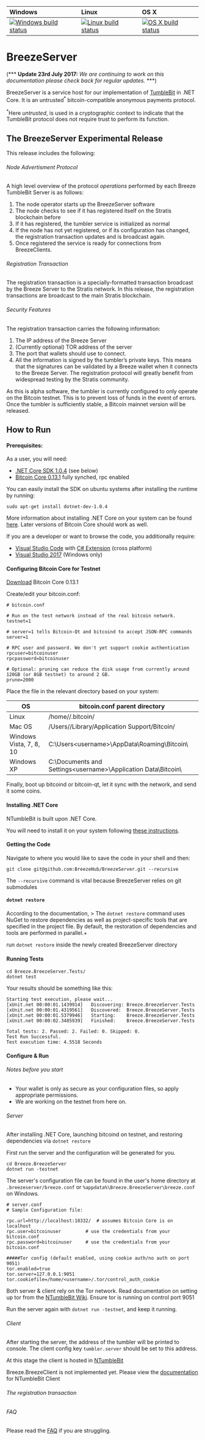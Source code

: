 | Windows | Linux | OS X |
| :---- | :---- | :---- |
[![Windows build status][1]][2] | [![Linux build status][3]][4] | [![OS X build status][5]][6] |

[1]: https://ci.appveyor.com/api/projects/status/2lcwh99pph77qer2?svg=true
[2]: https://ci.appveyor.com/project/BreezeHubAdmin/breezeserver/branch/master
[3]: https://travis-ci.org/BreezeHub/BreezeServer.svg?branch=master
[4]: https://travis-ci.org/BreezeHub/BreezeServer
[5]: https://travis-ci.org/BreezeHub/BreezeServer.svg?branch=master
[6]: https://travis-ci.org/BreezeHub/BreezeServer

# BreezeServer

(*** **Update 23rd July 2017:** *We are continuing to work on this documentation please check back for regular updates.* ***)

BreezeServer is a service host for our implementation of [TumbleBit](http://tumblebit.cash) in .NET Core. It is an untrusted<sup>*</sup> bitcoin-compatible anonymous payments protocol.

<sup>*</sup>Here *untrusted*, is used in a cryptographic context to indicate that the TumbleBit protocol does not require trust to perform its function.

## The BreezeServer Experimental Release
This release includes the following:

###### Node Advertisment Protocol

  A high level overview of the protocol *operations* performed by each Breeze TumbleBit Server is as follows:
  1. The node operator starts up the BreezeServer software
  2. The node checks to see if it has registered itself on the Stratis blockchain before
  3. If it has registered, the tumbler service is initialized as normal
  4. If the node has not yet registered, or if its configuration has changed, the registration transaction updates and is broadcast again.
  5. Once registered the service is ready for connections from BreezeClients.

###### Registration Transaction

  The registration transaction is a specially-formatted transaction broadcast by the Breeze Server to the Stratis network. In this release, the registration transactions are broadcast to the main Stratis blockchain.

###### Security Features

  The registration transaction carries the following information:
  1. The IP address of the Breeze Server
  2. (Currently optional) TOR address of the server
  3. The port that wallets should use to connect.
  4. All the information is signed by the tumbler’s private keys. This means that the signatures can be validated by a Breeze wallet when it connects to the Breeze Server. The registration protocol will greatly benefit from widespread testing by the Stratis community.

As this is alpha software, the tumbler is currently configured to only operate on the Bitcoin testnet. This is to prevent loss of funds in the event of errors. Once the tumbler is sufficiently stable, a Bitcoin mainnet version will be released.

## How to Run

#### Prerequisites:

As a user, you will need:
  - [.NET Core SDK 1.0.4](https://github.com/dotnet/core/blob/master/release-notes/download-archives/1.0.4-sdk-download.md) (see below)
  - [Bitcoin Core 0.13.1](https://bitcoin.org/bin/bitcoin-core-0.13.1/) fully synched, rpc enabled

You can easily install the SDK on ubuntu systems after installing the runtime by running:
```
sudo apt-get install dotnet-dev-1.0.4
```
More information about installing .NET Core on your system can be found [here](https://www.microsoft.com/net/core). Later versions of Bitcoin Core should work as well.

If you are a developer or want to browse the code, you additionally require:
  - [Visual Studio Code](https://code.visualstudio.com/) with [C# Extension](https://marketplace.visualstudio.com/items?itemName=ms-vscode.csharp) (cross platform)
  - [Visual Studio 2017](https://www.visualstudio.com/downloads/) (Windows only)

#### Configuring Bitcoin Core for Testnet

[Download](https://bitcoin.org/bin/bitcoin-core-0.13.1/) Bitcoin Core 0.13.1

Create/edit your bitcoin.conf:

```
# bitcoin.conf

# Run on the test network instead of the real bitcoin network.
testnet=1

# server=1 tells Bitcoin-Qt and bitcoind to accept JSON-RPC commands
server=1

# RPC user and password. We don't yet support cookie authentication
rpcuser=bitcoinuser
rpcpassword=bitcoinuser

# Optional: pruning can reduce the disk usage from currently around 120GB (or 8GB testnet) to around 2 GB.
prune=2000
```
Place the file in the relevant directory based on your system:

| OS | bitcoin.conf parent directory |
| --- | --- |
| Linux                   | /home/<username>/.bitcoin/                                     |
| Mac OS                  | /Users/<username>/Library/Application Support/Bitcoin/         |
| Windows Vista, 7, 8, 10 | C:\Users\<username>\AppData\Roaming\Bitcoin\                   |
| Windows XP              | C:\Documents and Settings\<username>\Application Data\Bitcoin\ |

Finally, boot up bitcoind or bitcoin-qt, let it sync with the network, and send it some coins.

#### Installing .NET Core

NTumbleBit is built upon .NET Core.

You will need to install it on your system following [these instructions](https://www.microsoft.com/net/core).

#### Getting the Code

Navigate to where you would like to save the code in your shell and then:
```
git clone git@github.com:BreezeHub/BreezeServer.git --recursive
```
The `--recursive` command is vital because BreezeServer relies on git submodules

#### `dotnet restore`

According to the documentation, > The `dotnet restore` command uses NuGet to restore dependencies as well as project-specific tools that are specified in the project file. By default, the restoration of dependencies and tools are performed in parallel.+

run `dotnet restore` inside the newly created BreezeServer directory

#### Running Tests

```
cd Breeze.BreezeServer.Tests/
dotnet test
```
Your results should be something like this:
```
Starting test execution, please wait...
[xUnit.net 00:00:01.1439914]   Discovering: Breeze.BreezeServer.Tests
[xUnit.net 00:00:01.4319561]   Discovered:  Breeze.BreezeServer.Tests
[xUnit.net 00:00:01.5379946]   Starting:    Breeze.BreezeServer.Tests
[xUnit.net 00:00:02.3485939]   Finished:    Breeze.BreezeServer.Tests

Total tests: 2. Passed: 2. Failed: 0. Skipped: 0.
Test Run Successful.
Test execution time: 4.5518 Seconds
```

#### Configure & Run

###### Notes before you start
- Your wallet is only as secure as your configuration files, so apply appropriate permissions.
- We are working on the testnet from here on.

###### Server
After installing .NET Core, launching bitcoind on testnet, and restoring dependencies via `dotnet restore`

First run the server and the configuration will be generated for you.

```
cd Breeze.BreezeServer
dotnet run -testnet
```
The server's configuration file can be found in the user's home directory at `.breezeserver/breeze.conf` or `%appdata%\Breeze.BreezeServer\breeze.conf` on Windows.

```
# server.conf
# Sample Configuration file:

rpc.url=http://localhost:18332/  # assumes Bitcoin Core is on localhost  
rpc.user=bitcoinuser         # use the credentials from your bitcoin.conf
rpc.password=bitcoinuser     # use the credentials from your bitcoin.conf

#####Tor config (default enabled, using cookie auth/no auth on port 9051)
tor.enabled=true
tor.server=127.0.0.1:9051
tor.cookiefile=/home/<username>/.tor/control_auth_cookie
```

Both server & client rely on the Tor network. Read documentation on setting up tor from the [NTumbleBit Wiki](https://github.com/ntumblebit/ntumblebit/wiki/How-to-Run#configuring-a-tor-proxy). Ensure tor is running on control port 9051

Run the server again with `dotnet run -testnet`, and keep it running.

###### Client

After starting the server, the address of the tumbler will be printed to console. The client config key `tumbler.server` should be set to this address.

At this stage the client is hosted  in [NTumbleBit](https://github.com/ntumblebit/ntumblebit)

Breeze.BreezeClient is not implemented yet. Please view the [documentation](https://github.com/ntumblebit/ntumblebit/wiki/How-to-Run#the-client) for NTumbleBit Client

###### The registration transaction

###### FAQ
Please read the [FAQ](https://github.com/BreezeHub/BreezeServer/wiki/FAQ) if you are struggling.
